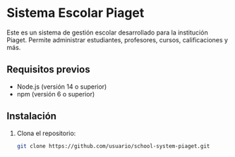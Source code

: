 # Sistema Escolar Piaget

Este es un sistema de gestión escolar desarrollado para la institución Piaget. Permite administrar estudiantes, profesores, cursos, calificaciones y más.

## Requisitos previos

- Node.js (versión 14 o superior)
- npm (versión 6 o superior)

## Instalación

1. Clona el repositorio:
   ```bash
   git clone https://github.com/usuario/school-system-piaget.git
   ```
